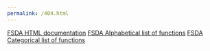 ```yaml
---
permalink: /404.html
---
```


[FSDA HTML documentation](http://rosa.unipr.it/FSDA/guide.html) 
[FSDA Alphabetical list of functions](http://rosa.unipr.it/FSDA/function-alpha.html) 
[FSDA Categorical list of functions](http://rosa.unipr.it/FSDA/function-cate.html) 
